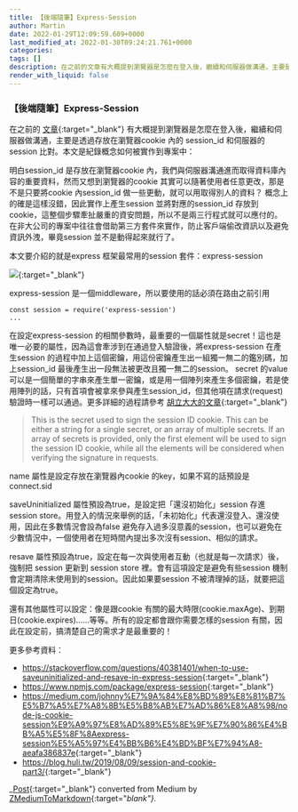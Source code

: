 ```yaml
---
title: 【後端隨筆】Express-Session
author: Martin
date: 2022-01-29T12:09:59.609+0000
last_modified_at: 2022-01-30T09:24:21.761+0000
categories: 
tags: []
description: 在之前的文章有大概提到瀏覽器是怎麼在登入後，繼續和伺服器做溝通，主要是透過存放在瀏覽器cookie 內的 session_id 和伺服器的session 比對。本文是紀錄概念如何被實作到專案中：
render_with_liquid: false
---
```


### 【後端隨筆】Express\-Session

在之前的 [文章](https://medium.com/p/fb09b26345ba/edit){:target="_blank"} 有大概提到瀏覽器是怎麼在登入後，繼續和伺服器做溝通，主要是透過存放在瀏覽器cookie 內的 session\_id 和伺服器的session 比對。本文是紀錄概念如何被實作到專案中：

明白session\_id 是存放在瀏覽器cookie 內，我們與伺服器溝通進而取得資料庫內容的重要資料，然而又想到瀏覽器的cookie 其實可以隨著使用者任意更改，那是不是只要將cookie 內session\_id 做一些更動，就可以用取得別人的資料？
概念上的確是這樣沒錯，因此實作上產生session 並將對應的session\_id 存放到cookie，這整個步驟牽扯嚴重的資安問題，所以不是兩三行程式就可以應付的。在非大公司的專案中往往會借助第三方套件來實作，防止客戶端偷改資訊以及避免資訊外洩，畢竟session 並不是動得起來就行了。

本文要介紹的就是express 框架最常用的session 套件：express\-session


[![](https://static.npmjs.com/338e4905a2684ca96e08c7780fc68412.png)](https://www.npmjs.com/package/express-session){:target="_blank"}


express\-session 是一個middleware，所以要使用的話必須在路由之前引用
```
const session = require('express-session')
...
```

在設定express\-session 的相關參數時，最重要的一個屬性就是secret！這也是唯一必要的屬性，因為這會牽涉到在通過登入驗證後，將express\-session 在產生session 的過程中加上這個密鑰，用這份密鑰產生出一組獨一無二的鑑別碼，加上session\_id 最後產生出一段無法被更改且獨一無二的session。
secret 的value 可以是一個簡單的字串來產生單一密鑰，或是用一個陣列來產生多個密鑰，若是使用陣列的話，只有首項會被拿來參與產生session\_id，但其他項在請求\(request\)驗證時一樣可以通過。更多詳細的過程請參考 [胡立大大的文章](https://blog.huli.tw/2019/08/09/session-and-cookie-part3/){:target="_blank"}


> This is the secret used to sign the session ID cookie\. This can be either a string for a single secret, or an array of multiple secrets\. If an array of secrets is provided, only the first element will be used to sign the session ID cookie, while all the elements will be considered when verifying the signature in requests\. 





name 屬性是設定存放在瀏覽器內cookie 的key，如果不寫的話預設是connect\.sid

saveUninitialized 屬性預設為true，是設定把「還沒初始化」session 存進session store。用登入的情況來舉例的話，「未初始化」代表還沒登入、還沒使用，因此在多數情況會設為false 避免存入過多沒意義的session，也可以避免在少數情況中，一個使用者在短時間內提出多次沒有session、相似的請求。

resave 屬性預設為true，設定在每一次與使用者互動（也就是每一次請求）後，強制把 session 更新到 session store 裡。會有這項設定是避免有些session 機制會定期清除未使用到的session。因此如果要session 不被清理掉的話，就要把這個設定為true。

還有其他屬性可以設定：像是跟cookie 有關的最大時限\(cookie\.maxAge\)、到期日\(cookie\.expires\)……等等。所有的設定都會跟你需要怎樣的session 有關，因此在設定前，搞清楚自己的需求才是最重要的！

更多參考資料：
- [https://stackoverflow\.com/questions/40381401/when\-to\-use\-saveuninitialized\-and\-resave\-in\-express\-session](https://stackoverflow.com/questions/40381401/when-to-use-saveuninitialized-and-resave-in-express-session){:target="_blank"}
- [https://www\.npmjs\.com/package/express\-session](https://www.npmjs.com/package/express-session){:target="_blank"}
- [https://medium\.com/johnny%E7%9A%84%E8%BD%89%E8%81%B7%E5%B7%A5%E7%A8%8B%E5%B8%AB%E7%AD%86%E8%A8%98/node\-js\-cookie\-session%E9%A9%97%E8%AD%89%E5%8E%9F%E7%90%86%E4%BB%A5%E5%8F%8Aexpress\-session%E5%A5%97%E4%BB%B6%E4%BD%BF%E7%94%A8\-aeafa386837e](https://medium.com/johnny%E7%9A%84%E8%BD%89%E8%81%B7%E5%B7%A5%E7%A8%8B%E5%B8%AB%E7%AD%86%E8%A8%98/node-js-cookie-session%E9%A9%97%E8%AD%89%E5%8E%9F%E7%90%86%E4%BB%A5%E5%8F%8Aexpress-session%E5%A5%97%E4%BB%B6%E4%BD%BF%E7%94%A8-aeafa386837e){:target="_blank"}
- [https://blog\.huli\.tw/2019/08/09/session\-and\-cookie\-part3/](https://blog.huli.tw/2019/08/09/session-and-cookie-part3/){:target="_blank"}



_[Post](https://medium.com/@martin87713/%E5%BE%8C%E7%AB%AF%E9%9A%A8%E7%AD%86-express-session-d0f60299bda3){:target="_blank"} converted from Medium by [ZMediumToMarkdown](https://github.com/ZhgChgLi/ZMediumToMarkdown){:target="_blank"}._
